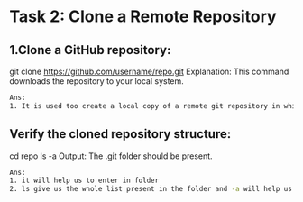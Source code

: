 # **Task 2: Clone a Remote Repository**
## **1.Clone a GitHub repository:**
git clone https://github.com/username/repo.git
Explanation: This command downloads the repository to your local system.
```bash
Ans:
1. It is used too create a local copy of a remote git repository in whiich we have to put the url of that repo which we want to clone
```

## **Verify the cloned repository structure:**
cd repo
ls -a
Output: The .git folder should be present.
```bash
Ans:
1. it will help us to enter in folder
2. ls give us the whole list present in the folder and -a will help us to also include hidden files and other directory.
```